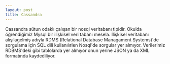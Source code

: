 ```yaml
---
layout: post
title: Cassandra
---
```


Cassandra sütun odaklı çalışan bir nosql veritabanı tipidir. Okulda öğrendiğimiz Mysql bir ilişkisel veri tabanı mesela. İlişkisel veritabanı alışılagelmiş adıyla RDMS (Relational Database Managament Systems)'de sorgulama için SQL dili kullanılırlen Nosql'de sorgular yer almıyor. Verilerimiz RDBMS'deki gibi tablolarda yer almıyor onun yerine JSON ya da XML formatında kaydediliyor.
